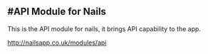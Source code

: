 #API Module for Nails
---
This is the API module for nails, it brings API capability to the app.

http://nailsapp.co.uk/modules/api